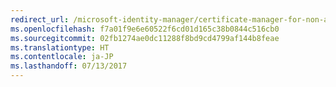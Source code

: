 ```yaml
---
redirect_url: /microsoft-identity-manager/certificate-manager-for-non-administrators
ms.openlocfilehash: f7a01f9e6e60522f6cd01d165c38b0844c516cb0
ms.sourcegitcommit: 02fb1274ae0dc11288f8bd9cd4799af144b8feae
ms.translationtype: HT
ms.contentlocale: ja-JP
ms.lasthandoff: 07/13/2017
---
```

